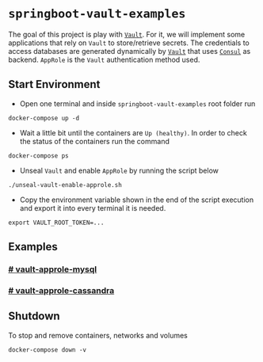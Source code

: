 # `springboot-vault-examples`

The goal of this project is play with [`Vault`](https://www.vaultproject.io). For it, we will implement some
applications that rely on `Vault` to store/retrieve secrets. The credentials to access databases are generated
dynamically by [`Vault`](https://www.vaultproject.io) that uses [`Consul`](https://www.consul.io) as backend.
`AppRole` is the `Vault` authentication method used. 

## Start Environment

- Open one terminal and inside `springboot-vault-examples` root folder run
```
docker-compose up -d
```

- Wait a little bit until the containers are `Up (healthy)`. In order to check the status of the containers run the command
```
docker-compose ps
```

- Unseal `Vault` and enable `AppRole` by running the script below
```
./unseal-vault-enable-approle.sh
```

- Copy the environment variable shown in the end of the script execution and export it into every terminal it is needed.
```
export VAULT_ROOT_TOKEN=...
```

## Examples

### [# vault-approle-mysql](https://github.com/ivangfr/springboot-vault-examples/tree/master/vault-approle-mysql)

### [# vault-approle-cassandra](https://github.com/ivangfr/springboot-vault-examples/tree/master/vault-approle-cassandra)

## Shutdown

To stop and remove containers, networks and volumes
```
docker-compose down -v
```
